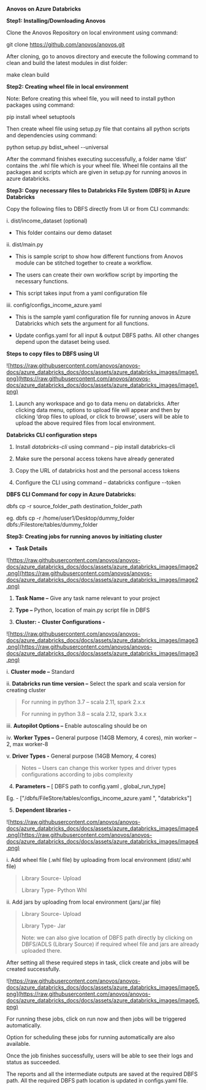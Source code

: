 **Anovos on Azure Databricks**

**Step1: Installing/Downloading Anovos**

Clone the Anovos Repository on local environment using command:

git clone <https://github.com/anovos/anovos.git>

After cloning, go to anovos directory and execute the following command
to clean and build the latest modules in dist folder:

make clean build

**Step2: Creating wheel file in local environment**

Note: Before creating this wheel file, you will need to install python
packages using command:

pip install wheel setuptools

Then create wheel file using setup.py file that contains all python
scripts and dependencies using command:

python setup.py bdist_wheel --universal

After the command finishes executing successfully, a folder name ‘dist’
contains the .whl file which is your wheel file. Wheel file contains all
the packages and scripts which are given in setup.py for running anovos
in azure databricks.

**Step3: Copy necessary files to Databricks File System (DBFS) in Azure
Databricks**

Copy the following files to DBFS directly from UI or from CLI commands:

  i. dist/income_dataset (optional)

<!-- end list -->

  - This folder contains our demo dataset

<!-- end list -->

  ii. dist/main.py

<!-- end list -->

  - This is sample script to show how different functions from Anovos
    module can be stitched together to create a workflow.

  - The users can create their own workflow script by importing the
    necessary functions.

  - This script takes input from a yaml configuration file

<!-- end list -->

  iii. config/configs_income_azure.yaml

<!-- end list -->

  - This is the sample yaml configuration file for running anovos in
    Azure Databricks which sets the argument for all functions.

  - Update configs.yaml for all input & output DBFS paths. All other
    changes depend upon the dataset being used.

**Steps to copy files to DBFS using UI**

![https://raw.githubusercontent.com/anovos/anovos-docs/azure_databricks_docs/docs/assets/azure_databricks_images/image1.png](https://raw.githubusercontent.com/anovos/anovos-docs/azure_databricks_docs/docs/assets/azure_databricks_images/image1.png)

1.  Launch any workspace and go to data menu on databricks. After
    clicking data menu, options to upload file will appear and then by
    clicking ‘drop files to upload, or click to browse’, users will be
    able to upload the above required files from local environment.


**Databricks CLI configuration steps**

1.  Install *databricks-cli* using command – pip install databricks-cli

2.  Make sure the personal access tokens have already generated

3.  Copy the URL of databricks host and the personal access tokens

4.  Configure the CLI using command – databricks configure --token

**DBFS CLI Command for copy in Azure Databricks:**

dbfs cp -r source_folder_path destination_folder_path

eg. dbfs cp -r /home/user1/Desktop/dummy_folder
dbfs:/Filestore/tables/dummy_folder

**Step3: Creating jobs for running anovos by initiating cluster**
  - **Task Details**

  ![https://raw.githubusercontent.com/anovos/anovos-docs/azure_databricks_docs/docs/assets/azure_databricks_images/image2.png](https://raw.githubusercontent.com/anovos/anovos-docs/azure_databricks_docs/docs/assets/azure_databricks_images/image2.png)

<!-- end list -->

1.  **Task Name –** Give any task name relevant to your project

2.  **Type –** Python, location of main.py script file in DBFS

3.  **Cluster: -**
  **Cluster Configurations -**

  ![https://raw.githubusercontent.com/anovos/anovos-docs/azure_databricks_docs/docs/assets/azure_databricks_images/image3.png](https://raw.githubusercontent.com/anovos/anovos-docs/azure_databricks_docs/docs/assets/azure_databricks_images/image3.png)

i.  **Cluster mode –** Standard

ii.  **Databricks run time version –** Select the spark and scala version
    for creating cluster

> For running in python 3.7 – scala 2.11, spark 2.x.x
> 
> For running in python 3.8 – scala 2.12, spark 3.x.x

iii.  **Autopilot Options –** Enable autoscaling should be on

iv.  **Worker Types –** General purpose (14GB Memory, 4 cores), min
    worker – 2, max worker-8

v.  **Driver Types -** General purpose (14GB Memory, 4 cores)

> Notes – Users can change this worker types and driver types
> configurations according to jobs complexity

4.  **Parameters –** [ DBFS path to config.yaml , global_run_type]

Eg. - ["/dbfs/FileStore/tables/configs_income_azure.yaml
", "databricks"]

5.  **Dependent libraries -**

![https://raw.githubusercontent.com/anovos/anovos-docs/azure_databricks_docs/docs/assets/azure_databricks_images/image4.png](https://raw.githubusercontent.com/anovos/anovos-docs/azure_databricks_docs/docs/assets/azure_databricks_images/image4.png)

i.  Add wheel file (.whl file) by uploading from local environment
    (dist/.whl file)

> Library Source- Upload
> 
> Library Type- Python Whl

ii.  Add jars by uploading from local environment (jars/.jar file)

> Library Source- Upload
> 
> Library Type- Jar
> 
> Note: we can also give location of DBFS path directly by clicking on
> DBFS/ADLS (Library Source) if required wheel file and jars are already
> uploaded there.

After setting all these required steps in task, click create and jobs
will be created successfully.

![https://raw.githubusercontent.com/anovos/anovos-docs/azure_databricks_docs/docs/assets/azure_databricks_images/image5.png](https://raw.githubusercontent.com/anovos/anovos-docs/azure_databricks_docs/docs/assets/azure_databricks_images/image5.png)

For running these jobs, click on run now and then jobs will be triggered
automatically.

Option for scheduling these jobs for running automatically are also
available.

Once the job finishes successfully, users will be able to see their logs
and status as succeeded.

The reports and all the intermediate outputs are saved at the required
DBFS path. All the required DBFS path location is updated in
configs.yaml file.
